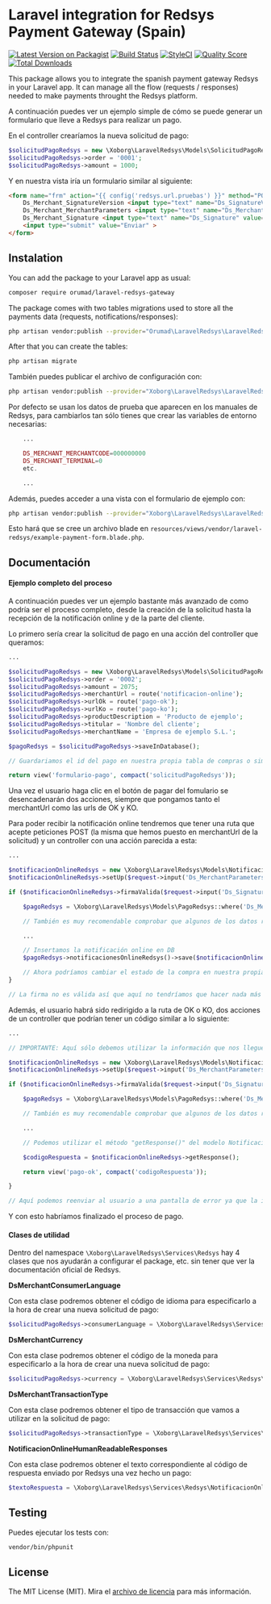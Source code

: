 # Laravel integration for Redsys Payment Gateway (Spain)

[![Latest Version on Packagist](https://img.shields.io/packagist/v/orumad/laravel-redsys-gateway.svg?style=flat-square)](https://packagist.org/packages/orumad/laravel-redsys-gateway)
[![Build Status](https://travis-ci.org/orumad/laravel-redsys-gateway.svg?branch=master)](https://travis-ci.org/orumad/laravel-redsys-gateway)
[![StyleCI](https://github.styleci.io/repos/184770182/shield?branch=master)](https://github.styleci.io/repos/184770182)
[![Quality Score](https://img.shields.io/scrutinizer/g/orumad/laravel-redsys-gateway.svg?style=flat-square)](https://scrutinizer-ci.com/g/orumad/laravel-redsys-gateway)
[![Total Downloads](https://img.shields.io/packagist/dt/orumad/laravel-redsys-gateway.svg?style=flat-square)](https://packagist.org/packages/orumad/laravel-redsys-gateway)

This package allows you to integrate the spanish payment gateway Redsys in your Laravel app. It can manage all the flow (requests / responses) needed to make payments throught the Redsys platform.

A continuación puedes ver un ejemplo simple de cómo se puede generar un formulario que lleve a Redsys para realizar un pago.

En el controller crearíamos la nueva solicitud de pago:

```php
$solicitudPagoRedsys = new \Xoborg\LaravelRedsys\Models\SolicitudPagoRedsys();
$solicitudPagoRedsys->order = '0001';
$solicitudPagoRedsys->amount = 1000;
```

Y en nuestra vista iría un formulario similar al siguiente:

```html
<form name="frm" action="{{ config('redsys.url.pruebas') }}" method="POST">
	Ds_Merchant_SignatureVersion <input type="text" name="Ds_SignatureVersion" value="{{ config('redsys.ds_signature_version') }}"/></br>
	Ds_Merchant_MerchantParameters <input type="text" name="Ds_MerchantParameters" value="{{ $pagoRedsys->getMerchantParameters() }}"/></br>
	Ds_Merchant_Signature <input type="text" name="Ds_Signature" value="{{ $pagoRedsys->getMerchantSignature() }}"/></br>
	<input type="submit" value="Enviar" >
</form>
```

## Instalation

You can add the package to your Laravel app as usual:

```bash
composer require orumad/laravel-redsys-gateway
```

The package comes with two tables migrations used to store all the payments data (requests, notifications/responses):

```bash
php artisan vendor:publish --provider="Orumad\LaravelRedsys\LaravelRedsysServiceProvider" --tag="migrations"
```

After that you can create the tables:

```bash
php artisan migrate
```

También puedes publicar el archivo de configuración con:

```bash
php artisan vendor:publish --provider="Xoborg\LaravelRedsys\LaravelRedsysServiceProvider" --tag="config"
```

Por defecto se usan los datos de prueba que aparecen en los manuales de Redsys, para cambiarlos tan sólo tienes que crear las variables de entorno necesarias:

```php
    ...

    DS_MERCHANT_MERCHANTCODE=000000000
    DS_MERCHANT_TERMINAL=0
    etc.

    ...
```

Además, puedes acceder a una vista con el formulario de ejemplo con:

```bash
php artisan vendor:publish --provider="Xoborg\LaravelRedsys\LaravelRedsysServiceProvider" --tag="views"
```

Esto hará que se cree un archivo blade en `resources/views/vendor/laravel-redsys/example-payment-form.blade.php`.

## Documentación

#### Ejemplo completo del proceso

A continuación puedes ver un ejemplo bastante más avanzado de como podría ser el proceso completo, desde la creación de la solicitud hasta la recepción de la notificación online y de la parte del cliente.

Lo primero sería crear la solicitud de pago en una acción del controller que queramos:

```php
...

$solicitudPagoRedsys = new \Xoborg\LaravelRedsys\Models\SolicitudPagoRedsys();
$solicitudPagoRedsys->order = '0002';
$solicitudPagoRedsys->amount = 2075;
$solicitudPagoRedsys->merchantUrl = route('notificacion-online');
$solicitudPagoRedsys->urlOk = route('pago-ok');
$solicitudPagoRedsys->urlKo = route('pago-ko');
$solicitudPagoRedsys->productDescription = 'Producto de ejemplo';
$solicitudPagoRedsys->titular = 'Nombre del cliente';
$solicitudPagoRedsys->merchantName = 'Empresa de ejemplo S.L.';

$pagoRedsys = $solicitudPagoRedsys->saveInDatabase();

// Guardariamos el id del pago en nuestra propia tabla de compras o similar.

return view('formulario-pago', compact('solicitudPagoRedsys'));
```

Una vez el usuario haga clic en el botón de pagar del fomulario se desencadenarán dos acciones, siempre que pongamos tanto el merchantUrl como las urls de OK y KO.

Para poder recibir la notificación online tendremos que tener una ruta que acepte peticiones POST (la misma que hemos puesto en merchantUrl de la solicitud) y un controller con una acción parecida a esta:

```php
...

$notificacionOnlineRedsys = new \Xoborg\LaravelRedsys\Models\NotificacionOnlineRedsys();
$notificacionOnlineRedsys->setUp($request->input('Ds_MerchantParameters'));

if ($notificacionOnlineRedsys->firmaValida($request->input('Ds_Signature'))) {

	$pagoRedsys = \Xoborg\LaravelRedsys\Models\PagoRedsys::where('Ds_Merchant_Order', $notificacionOnlineRedsys->order)->firstOrFail();

	// También es muy recomendable comprobar que algunos de los datos recibidos son los mismos que los que tenemos guardados de la solicitud de pago, como por ejemplo el importe o la moneda (la orden la hemos utilizado para buscar el propio pago).

	...

	// Insertamos la notificación online en DB
	$pagoRedsys->notificacionesOnlineRedsys()->save($notificacionOnlineRedsys);

	// Ahora podríamos cambiar el estado de la compra en nuestra propia tabla, etc.
}

// La firma no es válida así que aquí no tendríamos que hacer nada más ya que no podemos fiarnos de la información que ha llegado

```

Además, el usuario habrá sido redirigido a la ruta de OK o KO, dos acciones de un controller que podrían tener un código similar a lo siguiente:

```php
...

// IMPORTANTE: Aquí sólo debemos utilizar la información que nos llegue para mostrarle al usuario el estado de la operación, no debemos utilizar esta información para guardarla en DB ni fiarnos de ella ya que puede haberse modificado.

$notificacionOnlineRedsys = new \Xoborg\LaravelRedsys\Models\NotificacionOnlineRedsys();
$notificacionOnlineRedsys->setUp($request->input('Ds_MerchantParameters'));

if ($notificacionOnlineRedsys->firmaValida($request->input('Ds_Signature'))) {

	$pagoRedsys = \Xoborg\LaravelRedsys\Models\PagoRedsys::where('Ds_Merchant_Order', $notificacionOnlineRedsys->order)->firstOrFail();

	// También es muy recomendable comprobar que algunos de los datos recibidos son los mismos que los que tenemos guardados de la solicitud de pago, como por ejemplo el importe o la moneda (la orden la hemos utilizado para buscar el propio pago).

	...

	// Podemos utilizar el método "getResponse()" del modelo NotificacionOnlineRedsys para obtener un código de respuesta que se pueda enseñar al propio usuario

	$codigoRespuesta = $notificacionOnlineRedsys->getResponse();

	return view('pago-ok', compact('codigoRespuesta'));

}

// Aquí podemos reenviar al usuario a una pantalla de error ya que la información que nos ha llegado no es válida

```

Y con esto habríamos finalizado el proceso de pago.

#### Clases de utilidad

Dentro del namespace `\Xoborg\LaravelRedsys\Services\Redsys` hay 4 clases que nos ayudarán a configurar el package, etc. sin tener que ver la documentación oficial de Redsys.

**DsMerchantConsumerLanguage**

Con esta clase podremos obtener el código de idioma para especificarlo a la hora de crear una nueva solicitud de pago:

```php
$solicitudPagoRedsys->consumerLanguage = \Xoborg\LaravelRedsys\Services\Redsys\DsMerchantConsumerLanguage::CASTELLANO;
```

**DsMerchantCurrency**

Con esta clase podremos obtener el código de la moneda para especificarlo a la hora de crear una nueva solicitud de pago:

```php
$solicitudPagoRedsys->currency = \Xoborg\LaravelRedsys\Services\Redsys\DsMerchantCurrency::EUROS;
```

**DsMerchantTransactionType**

Con esta clase podremos obtener el tipo de transacción que vamos a utilizar en la solicitud de pago:

```php
$solicitudPagoRedsys->transactionType = \Xoborg\LaravelRedsys\Services\Redsys\DsMerchantTransactionType::AUTORIZACION;
```

**NotificacionOnlineHumanReadableResponses**

Con esta clase podremos obtener el texto correspondiente al código de respuesta enviado por Redsys una vez hecho un pago:

```php
$textoRespuesta = \Xoborg\LaravelRedsys\Services\Redsys\NotificacionOnlineHumanReadableResponses::getResponse($responseCode);
```

## Testing

Puedes ejecutar los tests con:

```bash
vendor/bin/phpunit
```

## License

The MIT License (MIT). Mira el [archivo de licencia](LICENSE.md) para más información.
